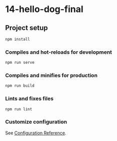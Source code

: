 # 14-hello-dog-final

## Project setup

```sh
npm install
```

### Compiles and hot-reloads for development

```sh
npm run serve
```

### Compiles and minifies for production

```sh
npm run build
```

### Lints and fixes files

```sh
npm run lint
```

### Customize configuration

See [Configuration Reference](https://cli.vuejs.org/config/).

